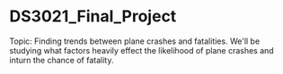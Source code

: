 # DS3021_Final_Project

Topic: Finding trends between plane crashes and fatalities. We'll be studying what factors heavily effect the likelihood of plane crashes and inturn the chance of fatality.
